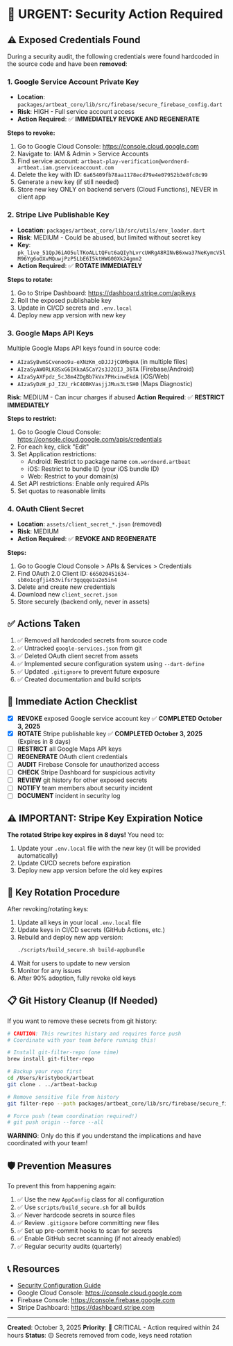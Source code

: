 # 🔐 URGENT: Security Action Required

## ⚠️ Exposed Credentials Found

During a security audit, the following credentials were found hardcoded in the source code and have been **removed**:

### 1. Google Service Account Private Key

- **Location**: `packages/artbeat_core/lib/src/firebase/secure_firebase_config.dart`
- **Risk**: HIGH - Full service account access
- **Action Required**: ✅ **IMMEDIATELY REVOKE AND REGENERATE**

**Steps to revoke:**

1. Go to Google Cloud Console: https://console.cloud.google.com
2. Navigate to: IAM & Admin > Service Accounts
3. Find service account: `artbeat-play-verification@wordnerd-artbeat.iam.gserviceaccount.com`
4. Delete the key with ID: `6a65409fb78aa1178ecd79e4e07952b3e8fc8c99`
5. Generate a new key (if still needed)
6. Store new key ONLY on backend servers (Cloud Functions), NEVER in client app

### 2. Stripe Live Publishable Key

- **Location**: `packages/artbeat_core/lib/src/utils/env_loader.dart`
- **Risk**: MEDIUM - Could be abused, but limited without secret key
- **Key**: `pk_live_51QpJ6iAO5ulTKoALLtQFut6aQIyhLvrcUWRgA8RINvB6xwa37NeKymcV5lM96Yg6oOXvMQuwjPzP5LbE6I5ktHWG00Xk24gmn2`
- **Action Required**: ✅ **ROTATE IMMEDIATELY**

**Steps to rotate:**

1. Go to Stripe Dashboard: https://dashboard.stripe.com/apikeys
2. Roll the exposed publishable key
3. Update in CI/CD secrets and `.env.local`
4. Deploy new app version with new key

### 3. Google Maps API Keys

Multiple Google Maps API keys found in source code:

- `AIzaSyBvmSCvenoo9u-eXNzKm_oDJJJjC0MbqHA` (in multiple files)
- `AIzaSyAWORLK8SxG6IKkaA5CaY2s3J2OIJ_36TA` (Firebase/Android)
- `AIzaSyAXFpdz_5cJ8m4ZDgBb7kVx7PHxinwEkdA` (iOS/Web)
- `AIzaSyDzH_pJ_I2U_rkC4OBKVasjjJMus3LtSH0` (Maps Diagnostic)

**Risk**: MEDIUM - Can incur charges if abused
**Action Required**: ✅ **RESTRICT IMMEDIATELY**

**Steps to restrict:**

1. Go to Google Cloud Console: https://console.cloud.google.com/apis/credentials
2. For each key, click "Edit"
3. Set Application restrictions:
   - Android: Restrict to package name `com.wordnerd.artbeat`
   - iOS: Restrict to bundle ID (your iOS bundle ID)
   - Web: Restrict to your domain(s)
4. Set API restrictions: Enable only required APIs
5. Set quotas to reasonable limits

### 4. OAuth Client Secret

- **Location**: `assets/client_secret_*.json` (removed)
- **Risk**: MEDIUM
- **Action Required**: ✅ **REVOKE AND REGENERATE**

**Steps:**

1. Go to Google Cloud Console > APIs & Services > Credentials
2. Find OAuth 2.0 Client ID: `665020451634-sb8o1cgfji453vifsr3gqqqe1u2o5in4`
3. Delete and create new credentials
4. Download new `client_secret.json`
5. Store securely (backend only, never in assets)

## ✅ Actions Taken

1. ✅ Removed all hardcoded secrets from source code
2. ✅ Untracked `google-services.json` from git
3. ✅ Deleted OAuth client secret from assets
4. ✅ Implemented secure configuration system using `--dart-define`
5. ✅ Updated `.gitignore` to prevent future exposure
6. ✅ Created documentation and build scripts

## 🚨 Immediate Action Checklist

- [x] **REVOKE** exposed Google service account key ✅ **COMPLETED October 3, 2025**
- [x] **ROTATE** Stripe publishable key ✅ **COMPLETED October 3, 2025** (Expires in 8 days)
- [ ] **RESTRICT** all Google Maps API keys
- [ ] **REGENERATE** OAuth client credentials
- [ ] **AUDIT** Firebase Console for unauthorized access
- [ ] **CHECK** Stripe Dashboard for suspicious activity
- [ ] **REVIEW** git history for other exposed secrets
- [ ] **NOTIFY** team members about security incident
- [ ] **DOCUMENT** incident in security log

## ⚠️ IMPORTANT: Stripe Key Expiration Notice

**The rotated Stripe key expires in 8 days!** You need to:

1. Update your `.env.local` file with the new key (it will be provided automatically)
2. Update CI/CD secrets before expiration
3. Deploy new app version before the old key expires

## 🔄 Key Rotation Procedure

After revoking/rotating keys:

1. Update all keys in your local `.env.local` file
2. Update keys in CI/CD secrets (GitHub Actions, etc.)
3. Rebuild and deploy new app version:
   ```bash
   ./scripts/build_secure.sh build-appbundle
   ```
4. Wait for users to update to new version
5. Monitor for any issues
6. After 90% adoption, fully revoke old keys

## 📋 Git History Cleanup (If Needed)

If you want to remove these secrets from git history:

```bash
# CAUTION: This rewrites history and requires force push
# Coordinate with your team before running this!

# Install git-filter-repo (one time)
brew install git-filter-repo

# Backup your repo first
cd /Users/kristybock/artbeat
git clone . ../artbeat-backup

# Remove sensitive file from history
git filter-repo --path packages/artbeat_core/lib/src/firebase/secure_firebase_config.dart --invert-paths

# Force push (team coordination required!)
# git push origin --force --all
```

**WARNING**: Only do this if you understand the implications and have coordinated with your team!

## 🛡️ Prevention Measures

To prevent this from happening again:

1. ✅ Use the new `AppConfig` class for all configuration
2. ✅ Use `scripts/build_secure.sh` for all builds
3. ✅ Never hardcode secrets in source files
4. ✅ Review `.gitignore` before committing new files
5. ✅ Set up pre-commit hooks to scan for secrets
6. ✅ Enable GitHub secret scanning (if not already enabled)
7. ✅ Regular security audits (quarterly)

## 📞 Resources

- [Security Configuration Guide](./SECURITY_CONFIGURATION.md)
- Google Cloud Console: https://console.cloud.google.com
- Firebase Console: https://console.firebase.google.com
- Stripe Dashboard: https://dashboard.stripe.com

---

**Created**: October 3, 2025
**Priority**: 🚨 CRITICAL - Action required within 24 hours
**Status**: 🟡 Secrets removed from code, keys need rotation
